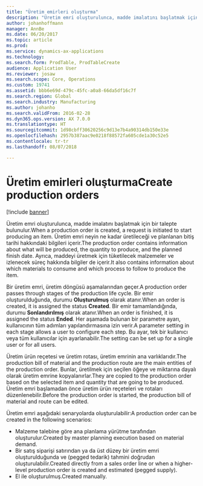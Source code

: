 ```yaml
---
title: "Üretim emirleri oluşturma"
description: "Üretim emri oluşturulunca, madde imalatını başlatmak için bir talepte bulunulur. Üretim emri neyin ne kadar üretileceği ve planlanan bitiş tarihi hakkındaki bilgileri içerir. Ayrıca, maddeyi üretmek için tüketilecek malzemeler ve izlenecek süreç hakkında bilgiler de içerir."
author: johanhoffmann
manager: AnnBe
ms.date: 06/20/2017
ms.topic: article
ms.prod: 
ms.service: dynamics-ax-applications
ms.technology: 
ms.search.form: ProdTable, ProdTableCreate
audience: Application User
ms.reviewer: josaw
ms.search.scope: Core, Operations
ms.custom: 19741
ms.assetid: bbb6e69d-479c-45fc-a0a8-66da5df16c7f
ms.search.region: Global
ms.search.industry: Manufacturing
ms.author: johanho
ms.search.validFrom: 2016-02-28
ms.dyn365.ops.version: AX 7.0.0
ms.translationtype: HT
ms.sourcegitcommit: 1d98cbff30620256c9d13e7b4a90314db150e33e
ms.openlocfilehash: 2957b387aac9e0218f88572fa605cde1a30c52e5
ms.contentlocale: tr-tr
ms.lasthandoff: 08/07/2018

---
```


# <a name="create-production-orders"></a><span data-ttu-id="8e39c-105">Üretim emirleri oluşturma</span><span class="sxs-lookup"><span data-stu-id="8e39c-105">Create production orders</span></span>

[!include [banner](../includes/banner.md)]

<span data-ttu-id="8e39c-106">Üretim emri oluşturulunca, madde imalatını başlatmak için bir talepte bulunulur.</span><span class="sxs-lookup"><span data-stu-id="8e39c-106">When a production order is created, a request is initiated to start producing an item.</span></span> <span data-ttu-id="8e39c-107">Üretim emri neyin ne kadar üretileceği ve planlanan bitiş tarihi hakkındaki bilgileri içerir.</span><span class="sxs-lookup"><span data-stu-id="8e39c-107">The production order contains information about what will be produced, the quantity to produce, and the planned finish date.</span></span> <span data-ttu-id="8e39c-108">Ayrıca, maddeyi üretmek için tüketilecek malzemeler ve izlenecek süreç hakkında bilgiler de içerir.</span><span class="sxs-lookup"><span data-stu-id="8e39c-108">It also contains information about which materials to consume and which process to follow to produce the item.</span></span>

<span data-ttu-id="8e39c-109">Bir üretim emri, üretim döngüsü aşamalarından geçer.</span><span class="sxs-lookup"><span data-stu-id="8e39c-109">A production order passes through stages of the production life cycle.</span></span> <span data-ttu-id="8e39c-110">Bir emir oluşturulduğunda, durumu **Oluşturulmuş** olarak atanır.</span><span class="sxs-lookup"><span data-stu-id="8e39c-110">When an order is created, it is assigned the status **Created**.</span></span> <span data-ttu-id="8e39c-111">Bir emir tamamlandığında, durumu **Sonlandırılmış** olarak atanır.</span><span class="sxs-lookup"><span data-stu-id="8e39c-111">When an order is finished, it is assigned the status **Ended**.</span></span> <span data-ttu-id="8e39c-112">Her aşamada bulunan bir parametre ayarı, kullanıcının tüm adımları yapılandırmasına izin verir.</span><span class="sxs-lookup"><span data-stu-id="8e39c-112">A parameter setting in each stage allows a user to configure each step.</span></span> <span data-ttu-id="8e39c-113">Bu ayar, tek bir kullanıcı veya tüm kullanıcılar için ayarlanabilir.</span><span class="sxs-lookup"><span data-stu-id="8e39c-113">The setting can be set up for a single user or for all users.</span></span>

<span data-ttu-id="8e39c-114">Üretim ürün reçetesi ve üretim rotası, üretim emrinin ana varlıklarıdır.</span><span class="sxs-lookup"><span data-stu-id="8e39c-114">The production bill of material and the production route are the main entities of the production order.</span></span> <span data-ttu-id="8e39c-115">Bunlar, üretilmek için seçilen öğeye ve miktarına dayalı olarak üretim emrine kopyalanırlar.</span><span class="sxs-lookup"><span data-stu-id="8e39c-115">They are copied to the production order based on the selected item and quantity that are going to be produced.</span></span> <span data-ttu-id="8e39c-116">Üretim emri başlamadan önce üretim ürün reçeteleri ve rotaları düzenlenebilir.</span><span class="sxs-lookup"><span data-stu-id="8e39c-116">Before the production order is started, the production bill of material and route can be edited.</span></span>

<span data-ttu-id="8e39c-117">Üretim emri aşağıdaki senaryolarda oluşturulabilir:</span><span class="sxs-lookup"><span data-stu-id="8e39c-117">A production order can be created in the following scenarios:</span></span>

-   <span data-ttu-id="8e39c-118">Malzeme talebine göre ana planlama yürütme tarafından oluşturulur.</span><span class="sxs-lookup"><span data-stu-id="8e39c-118">Created by master planning execution based on material demand.</span></span>
-   <span data-ttu-id="8e39c-119">Bir satış siparişi satırından ya da üst düzey bir üretim emri oluşturulduğunda ve (pegged tedarik) tahmini doğrudan oluşturulabilir.</span><span class="sxs-lookup"><span data-stu-id="8e39c-119">Created directly from a sales order line or when a higher-level production order is created and estimated (pegged supply).</span></span>
-   <span data-ttu-id="8e39c-120">El ile oluşturulmuş.</span><span class="sxs-lookup"><span data-stu-id="8e39c-120">Created manually.</span></span>





